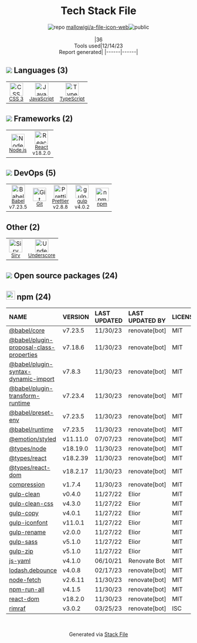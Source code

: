 <!--
&lt;--- Readme.md Snippet without images Start ---&gt;
## Tech Stack
mallowigi/a-file-icon-web is built on the following main stack:

- [gulp](http://gulpjs.com/) – JS Build Tools / JS Task Runners
- [Node.js](http://nodejs.org/) – Frameworks (Full Stack)
- [React](https://reactjs.org/) – Javascript UI Libraries
- [Underscore](http://underscorejs.org/) – Javascript Utilities & Libraries
- [JavaScript](https://developer.mozilla.org/en-US/docs/Web/JavaScript) – Languages
- [TypeScript](http://www.typescriptlang.org) – Languages
- [Babel](http://babeljs.io/) – JavaScript Compilers
- [Prettier](https://prettier.io/) – Code Review

Full tech stack [here](/techstack.md)

&lt;--- Readme.md Snippet without images End ---&gt;

&lt;--- Readme.md Snippet with images Start ---&gt;
## Tech Stack
mallowigi/a-file-icon-web is built on the following main stack:

- <img width='25' height='25' src='https://img.stackshare.io/service/844/iruTC031.png' alt='gulp'/> [gulp](http://gulpjs.com/) – JS Build Tools / JS Task Runners
- <img width='25' height='25' src='https://img.stackshare.io/service/1011/n1JRsFeB_400x400.png' alt='Node.js'/> [Node.js](http://nodejs.org/) – Frameworks (Full Stack)
- <img width='25' height='25' src='https://img.stackshare.io/service/1020/OYIaJ1KK.png' alt='React'/> [React](https://reactjs.org/) – Javascript UI Libraries
- <img width='25' height='25' src='https://img.stackshare.io/service/1150/underscore-js.png' alt='Underscore'/> [Underscore](http://underscorejs.org/) – Javascript Utilities & Libraries
- <img width='25' height='25' src='https://img.stackshare.io/service/1209/javascript.jpeg' alt='JavaScript'/> [JavaScript](https://developer.mozilla.org/en-US/docs/Web/JavaScript) – Languages
- <img width='25' height='25' src='https://img.stackshare.io/service/1612/bynNY5dJ.jpg' alt='TypeScript'/> [TypeScript](http://www.typescriptlang.org) – Languages
- <img width='25' height='25' src='https://img.stackshare.io/service/2739/-1wfGjNw.png' alt='Babel'/> [Babel](http://babeljs.io/) – JavaScript Compilers
- <img width='25' height='25' src='https://img.stackshare.io/service/7035/default_66f265943abed56bcdbfca1c866a4261b1fbb063.jpg' alt='Prettier'/> [Prettier](https://prettier.io/) – Code Review

Full tech stack [here](/techstack.md)

&lt;--- Readme.md Snippet with images End ---&gt;
-->
<div align="center">

# Tech Stack File
![](https://img.stackshare.io/repo.svg "repo") [mallowigi/a-file-icon-web](https://github.com/mallowigi/a-file-icon-web)![](https://img.stackshare.io/public_badge.svg "public")
<br/><br/>
|36<br/>Tools used|12/14/23 <br/>Report generated|
|------|------|
</div>

## <img src='https://img.stackshare.io/languages.svg'/> Languages (3)
<table><tr>
  <td align='center'>
  <img width='36' height='36' src='https://img.stackshare.io/service/6727/css.png' alt='CSS 3'>
  <br>
  <sub><a href="https://developer.mozilla.org/en-US/docs/Web/CSS/CSS3">CSS 3</a></sub>
  <br>
  <sub></sub>
</td>

<td align='center'>
  <img width='36' height='36' src='https://img.stackshare.io/service/1209/javascript.jpeg' alt='JavaScript'>
  <br>
  <sub><a href="https://developer.mozilla.org/en-US/docs/Web/JavaScript">JavaScript</a></sub>
  <br>
  <sub></sub>
</td>

<td align='center'>
  <img width='36' height='36' src='https://img.stackshare.io/service/1612/bynNY5dJ.jpg' alt='TypeScript'>
  <br>
  <sub><a href="http://www.typescriptlang.org">TypeScript</a></sub>
  <br>
  <sub></sub>
</td>

</tr>
</table>

## <img src='https://img.stackshare.io/frameworks.svg'/> Frameworks (2)
<table><tr>
  <td align='center'>
  <img width='36' height='36' src='https://img.stackshare.io/service/1011/n1JRsFeB_400x400.png' alt='Node.js'>
  <br>
  <sub><a href="http://nodejs.org/">Node.js</a></sub>
  <br>
  <sub></sub>
</td>

<td align='center'>
  <img width='36' height='36' src='https://img.stackshare.io/service/1020/OYIaJ1KK.png' alt='React'>
  <br>
  <sub><a href="https://reactjs.org/">React</a></sub>
  <br>
  <sub>v18.2.0</sub>
</td>

</tr>
</table>

## <img src='https://img.stackshare.io/devops.svg'/> DevOps (5)
<table><tr>
  <td align='center'>
  <img width='36' height='36' src='https://img.stackshare.io/service/2739/-1wfGjNw.png' alt='Babel'>
  <br>
  <sub><a href="http://babeljs.io/">Babel</a></sub>
  <br>
  <sub>v7.23.5</sub>
</td>

<td align='center'>
  <img width='36' height='36' src='https://img.stackshare.io/service/1046/git.png' alt='Git'>
  <br>
  <sub><a href="http://git-scm.com/">Git</a></sub>
  <br>
  <sub></sub>
</td>

<td align='center'>
  <img width='36' height='36' src='https://img.stackshare.io/service/7035/default_66f265943abed56bcdbfca1c866a4261b1fbb063.jpg' alt='Prettier'>
  <br>
  <sub><a href="https://prettier.io/">Prettier</a></sub>
  <br>
  <sub>v2.8.8</sub>
</td>

<td align='center'>
  <img width='36' height='36' src='https://img.stackshare.io/service/844/iruTC031.png' alt='gulp'>
  <br>
  <sub><a href="http://gulpjs.com/">gulp</a></sub>
  <br>
  <sub>v4.0.2</sub>
</td>

<td align='center'>
  <img width='36' height='36' src='https://img.stackshare.io/service/1120/lejvzrnlpb308aftn31u.png' alt='npm'>
  <br>
  <sub><a href="https://www.npmjs.com/">npm</a></sub>
  <br>
  <sub></sub>
</td>

</tr>
</table>

## Other (2)
<table><tr>
  <td align='center'>
  <img width='36' height='36' src='https://img.stackshare.io/service/7329/yZ2B2IF1_normal.jpg' alt='Sirv'>
  <br>
  <sub><a href="https://sirv.com">Sirv</a></sub>
  <br>
  <sub></sub>
</td>

<td align='center'>
  <img width='36' height='36' src='https://img.stackshare.io/service/1150/underscore-js.png' alt='Underscore'>
  <br>
  <sub><a href="http://underscorejs.org/">Underscore</a></sub>
  <br>
  <sub></sub>
</td>

</tr>
</table>


## <img src='https://img.stackshare.io/group.svg' /> Open source packages (24)</h2>

## <img width='24' height='24' src='https://img.stackshare.io/service/1120/lejvzrnlpb308aftn31u.png'/> npm (24)

|NAME|VERSION|LAST UPDATED|LAST UPDATED BY|LICENSE|VULNERABILITIES|
|:------|:------|:------|:------|:------|:------|
|[@babel/core](https://www.npmjs.com/@babel/core)|v7.23.5|11/30/23|renovate[bot] |MIT|N/A|
|[@babel/plugin-proposal-class-properties](https://www.npmjs.com/@babel/plugin-proposal-class-properties)|v7.18.6|11/30/23|renovate[bot] |MIT|N/A|
|[@babel/plugin-syntax-dynamic-import](https://www.npmjs.com/@babel/plugin-syntax-dynamic-import)|v7.8.3|11/30/23|renovate[bot] |MIT|N/A|
|[@babel/plugin-transform-runtime](https://www.npmjs.com/@babel/plugin-transform-runtime)|v7.23.4|11/30/23|renovate[bot] |MIT|N/A|
|[@babel/preset-env](https://www.npmjs.com/@babel/preset-env)|v7.23.5|11/30/23|renovate[bot] |MIT|N/A|
|[@babel/runtime](https://www.npmjs.com/@babel/runtime)|v7.23.5|11/30/23|renovate[bot] |MIT|N/A|
|[@emotion/styled](https://www.npmjs.com/@emotion/styled)|v11.11.0|07/07/23|renovate[bot] |MIT|N/A|
|[@types/node](https://www.npmjs.com/@types/node)|v18.19.0|11/30/23|renovate[bot] |MIT|N/A|
|[@types/react](https://www.npmjs.com/@types/react)|v18.2.39|11/30/23|renovate[bot] |MIT|N/A|
|[@types/react-dom](https://www.npmjs.com/@types/react-dom)|v18.2.17|11/30/23|renovate[bot] |MIT|N/A|
|[compression](https://www.npmjs.com/compression)|v1.7.4|11/30/23|renovate[bot] |MIT|N/A|
|[gulp-clean](https://www.npmjs.com/gulp-clean)|v0.4.0|11/27/22|Elior |MIT|N/A|
|[gulp-clean-css](https://www.npmjs.com/gulp-clean-css)|v4.3.0|11/27/22|Elior |MIT|N/A|
|[gulp-copy](https://www.npmjs.com/gulp-copy)|v4.0.1|11/27/22|Elior |MIT|N/A|
|[gulp-iconfont](https://www.npmjs.com/gulp-iconfont)|v11.0.1|11/27/22|Elior |MIT|N/A|
|[gulp-rename](https://www.npmjs.com/gulp-rename)|v2.0.0|11/27/22|Elior |MIT|N/A|
|[gulp-sass](https://www.npmjs.com/gulp-sass)|v5.1.0|11/27/22|Elior |MIT|N/A|
|[gulp-zip](https://www.npmjs.com/gulp-zip)|v5.1.0|11/27/22|Elior |MIT|N/A|
|[js-yaml](https://www.npmjs.com/js-yaml)|v4.1.0|06/10/21|Renovate Bot |MIT|N/A|
|[lodash.debounce](https://www.npmjs.com/lodash.debounce)|v4.0.8|02/17/23|renovate[bot] |MIT|N/A|
|[node-fetch](https://www.npmjs.com/node-fetch)|v2.6.11|11/30/23|renovate[bot] |MIT|N/A|
|[npm-run-all](https://www.npmjs.com/npm-run-all)|v4.1.5|11/30/23|renovate[bot] |MIT|N/A|
|[react-dom](https://www.npmjs.com/react-dom)|v18.2.0|11/30/23|renovate[bot] |MIT|N/A|
|[rimraf](https://www.npmjs.com/rimraf)|v3.0.2|03/25/23|renovate[bot] |ISC|N/A|

<br/>
<div align='center'>

Generated via [Stack File](https://github.com/marketplace/stack-file)
